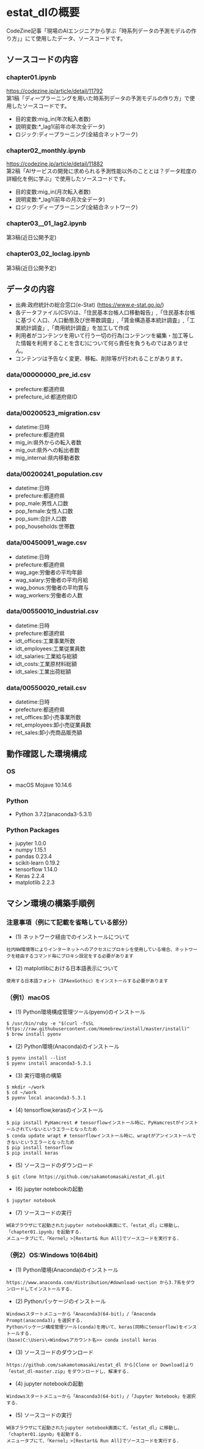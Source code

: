 # estat_dlの概要
CodeZine記事「現場のAIエンジニアから学ぶ「時系列データの予測モデルの作り方」」にて使用したデータ、ソースコードです。
## ソースコードの内容
### chapter01.ipynb
https://codezine.jp/article/detail/11792  
第1稿「ディープラーニングを用いた時系列データの予測モデルの作り方」で使用したソースコードです。
- 目的変数:mig_in(年次転入者数)
- 説明変数:*_lag1(前年の年次全データ)
- ロジック:ディープラーニング(全結合ネットワーク)
### chapter02_monthly.ipynb
https://codezine.jp/article/detail/11882  
第2稿「AIサービスの開発に求められる予測性能以外のこととは？データ粒度の詳細化を例に学ぶ」で使用したソースコードです。
- 目的変数:mig_in(月次転入者数)
- 説明変数:*_lag1(前年の月次全データ)
- ロジック:ディープラーニング(全結合ネットワーク)
### chapter03__01_lag2.ipynb
第3稿(近日公開予定)
### chapter03_02_loclag.ipynb
第3稿(近日公開予定)
## データの内容
- 出典:政府統計の総合窓口(e-Stat) (https://www.e-stat.go.jp/)
- 各データファイル(CSV)は、「住民基本台帳人口移動報告」,「住民基本台帳に基づく人口、人口動態及び世帯数調査」,「賃金構造基本統計調査」,「工業統計調査」,「商用統計調査」を加工して作成
- 利用者がコンテンツを用いて行う一切の行為(コンテンツを編集・加工等した情報を利用することを含む)について何ら責任を負うものではありません。
- コンテンツは予告なく変更、移転、削除等が行われることがあります。
### data/00000000_pre_id.csv
- prefecture:都道府県
- prefecture_id:都道府県ID
### data/00200523_migration.csv
- datetime:日時
- prefecture:都道府県
- mig_in:県外からの転入者数
- mig_out:県外への転出者数
- mig_internal:県内移動者数
### data/00200241_population.csv
- datetime:日時
- prefecture:都道府県
- pop_male:男性人口数
- pop_female:女性人口数
- pop_sum:合計人口数
- pop_households:世帯数
### data/00450091_wage.csv
- datetime:日時
- prefecture:都道府県
- wag_age:労働者の平均年齢
- wag_salary:労働者の平均月給
- wag_bonus:労働者の平均賞与
- wag_workers:労働者の人数
### data/00550010_industrial.csv
- datetime:日時
- prefecture:都道府県
- idt_offices:工業事業所数
- idt_employees:工業従業員数
- idt_salaries:工業給与総額
- idt_costs:工業原材料総額
- idt_sales:工業出荷総額
### data/00550020_retail.csv
- datetime:日時
- prefecture:都道府県
- ret_offices:卸小売事業所数
- ret_employees:卸小売従業員数
- ret_sales:卸小売商品販売額
## 動作確認した環境構成
### OS
- macOS Mojave 10.14.6
### Python
- Python 3.7.2(anaconda3-5.3.1)
### Python Packages
- jupyter 1.0.0
- numpy 1.15.1
- pandas 0.23.4
- scikit-learn 0.19.2
- tensorflow 1.14.0
- Keras 2.2.4
- matplotlib 2.2.3
## マシン環境の構築手順例
### 注意事項（例にて記載を省略している部分）
- (1) ネットワーク経由でのインストールについて
```
社内NW環境等によりインターネットへのアクセスにプロキシを使用している場合、ネットワークを経由するコマンド毎にプロキシ設定をする必要があります
```
- (2) matplotlibにおける日本語表示について
```
使用する日本語フォント（IPAexGothic）をインストールする必要があります
```
### （例1）macOS
- (1) Python環境構成管理ツール(pyenv)のインストール
```
$ /usr/bin/ruby -e "$(curl -fsSL https://raw.githubusercontent.com/Homebrew/install/master/install)"
$ brew install pyenv
```
- (2) Python環境(Anaconda)のインストール
```
$ pyenv install --list
$ pyenv install anaconda3-5.3.1
```
- (3) 実行環境の構築
```
$ mkdir ~/work
$ cd ~/work
$ pyenv local anaconda3-5.3.1
```
- (4) tensorflow,kerasのインストール
```
$ pip install PyHamcrest # tensorflowインストール時に、PyHamcrestがインストールされていないというエラーとなったため
$ conda update wrapt # tensorflowインストール時に、wraptがアンインストールできないというエラーとなったため
$ pip install tensorflow
$ pip install keras
```
- (5) ソースコードのダウンロード
```
$ git clone https://github.com/sakamotomasaki/estat_dl.git
```
- (6) jupyter notebookの起動
```
$ jupyter notebook
```
- (7) ソースコードの実行
```
WEBブラウザにて起動されたjupyter notebook画面にて、「estat_dl」に移動し、「chapter01.ipynb」を起動する.
メニュータブにて、「Kernel」>[Restart& Run All]でソースコードを実行する.
```
### （例2）OS:Windows 10(64bit)
- (1) Python環境(Anaconda)のインストール
```
https://www.anaconda.com/distribution/#download-section から3.7系をダウンロードしてインストールする.
```
- (2) Pythonパッケージのインストール
```
Windowsスタートメニューから「Anaconda3(64-bit)」/「Anaconda Prompt(anaconda3)」を選択する.
Pythonパッケージ構成管理ツール(conda)を用いて、keras(同時にtensorflow)をインストールする.
(base)C:\Users\<Windowsアカウント名>> conda install keras
```
- (3) ソースコードのダウンロード
```
https://github.com/sakamotomasaki/estat_dl から[Clone or Download]より「estat_dl-master.zip」をダウンロードし、解凍する.
```
- (4) jupyter notebookの起動
```
Windowsスタートメニューから「Anaconda3(64-bit)」/「Jupyter Notebook」を選択する.
```
- (5) ソースコードの実行
```
WEBブラウザにて起動されたjupyter notebook画面にて、「estat_dl」に移動し、「chapter01.ipynb」を起動する.
メニュータブにて、「Kernel」>[Restart& Run All]でソースコードを実行する.
```
